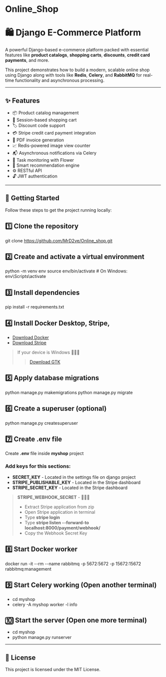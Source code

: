 # Online_Shop  
# 🛍️ Django E-Commerce Platform

A powerful Django-based e-commerce platform packed with essential features like **product catalogs**, **shopping carts**, **discounts**, **credit card payments**, and more.

This project demonstrates how to build a modern, scalable online shop using Django along with tools like **Redis**, **Celery**, and **RabbitMQ** for real-time functionality and asynchronous processing.

---

## ✨ Features

- 📦 Product catalog management  
- 🛒 Session-based shopping cart  
- 🏷️ Discount code support  
- 💳 Stripe credit card payment integration  
- 🧾 PDF invoice generation  
- 📈 Redis-powered image view counter  
- 📬 Asynchronous notifications via Celery  
- 🌸 Task monitoring with Flower  
- 🧠 Smart recommendation engine
- ⚙️ RESTful API
- 🔓 JWT authentication

---

## 🚀 Getting Started

Follow these steps to get the project running locally:


## 1️⃣ Clone the repository
git clone https://github.com/MrD2ve/Online_shop.git

## 2️⃣ Create and activate a virtual environment
python -m venv env
source env/bin/activate  # On Windows: env\Scripts\activate

## 3️⃣ Install dependencies
pip install -r requirements.txt

## 4️⃣ Install Docker Desktop, Stripe, 
- [Download Docker](https://www.docker.com/products/docker-desktop/)
- [Download Stripe](https://github.com/stripe/stripe-cli/releases/tag/v1.29.0)
> If your device is Windows 🔽🔽🔽
>> [Download GTK](https://github.com/tschoonj/GTK-for-Windows-Runtime-Environment-Installer/releases)

## 5️⃣ Apply database migrations
python manage.py makemigrations
python manage.py migrate

## 6️⃣ Create a superuser (optional)
python manage.py createsuperuser

## 7️⃣ Create .env file
Create **.env** file inside **myshop** project
### Add keys for this sections:
- **SECRET_KEY** - Located in the settings file on django project
- **STRIPE_PUBLISHABLE_KEY** - Located in the Stripe dashboard
- **STRIPE_SECRET_KEY** - Located in the Stripe dashboard
> **STRIPE_WEBHOOK_SECRET** - 🔽🔽🔽
>- Extract Stripe application from zip
>- Open Stripe application in terminal
>- Type **stripe login**
>- Type **stripe listen --forward-to localhost:8000/payment/webhook/**
>- Copy the Webhook Secret Key

## 8️⃣ Start Docker worker
docker run -it --rm --name rabbitmq -p 5672:5672 -p 15672:15672 rabbitmq:management

## 9️⃣ Start Celery working (Open another terminal)
- cd myshop
- celery -A myshop worker -l info

## 🔟 Start the server (Open one more terminal)
- cd myshop
- python manage.py runserver

---

## 📄 License

This project is licensed under the MIT License.
